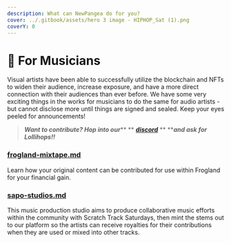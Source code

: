 ```yaml
---
description: What can NewPangea do for you?
cover: ../.gitbook/assets/hero 3 image - HIPHOP_Sat (1).png
coverY: 0
---
```


# 🎸 For Musicians

Visual artists have been able to successfully utilize the blockchain and NFTs to widen their audience, increase exposure, and have a more direct connection with their audiences than ever before. We have some very exciting things in the works for musicians to do the same for audio artists - but cannot disclose more until things are signed and sealed. Keep your eyes peeled for announcements!

> _**Want to contribute? Hop into our**_** ** [_**discord**_](https://discord.gg/frogland) ** **_**and ask for Lollihops!!**_

### [frogland-mixtape.md](../community-projects/frogland-mixtape.md "mention")

Learn how your original content can be contributed for use within Frogland for your financial gain.

### [sapo-studios.md](../community-projects/sapo-studios.md "mention")

This music production studio aims to produce collaborative music efforts within the community with Scratch Track Saturdays, then mint the stems out to our platform so the artists can receive royalties for their contributions when they are used or mixed into other tracks.
